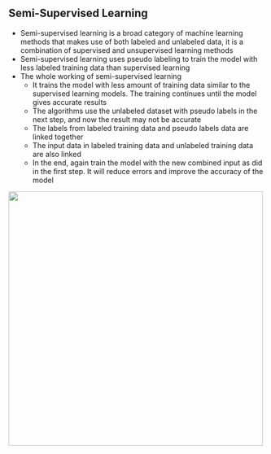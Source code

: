 ## Semi-Supervised Learning
- Semi-supervised learning is a broad category of machine learning methods that makes use of both labeled and unlabeled data, it is a combination of supervised and unsupervised learning methods
- Semi-supervised learning uses pseudo labeling to train the model with less labeled training data than supervised learning 
- The whole working of semi-supervised learning
  - It trains the model with less amount of training data similar to the supervised learning models. The training continues until the model gives accurate results
  - The algorithms use the unlabeled dataset with pseudo labels in the next step, and now the result may not be accurate
  - The labels from labeled training data and pseudo labels data are linked together
  - The input data in labeled training data and unlabeled training data are also linked
  - In the end, again train the model with the new combined input as did in the first step. It will reduce errors and improve the accuracy of the model
  
  
  
<img src="https://miro.medium.com/max/1472/1*mfKGXLGN0ixTEKk07BquSw.png" width="500">
